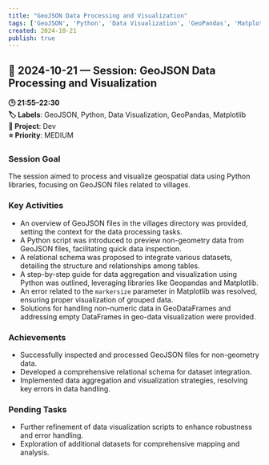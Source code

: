 ```yaml
---
title: "GeoJSON Data Processing and Visualization"
tags: ['GeoJSON', 'Python', 'Data Visualization', 'GeoPandas', 'Matplotlib']
created: 2024-10-21
publish: true
---
```


## 📅 2024-10-21 — Session: GeoJSON Data Processing and Visualization

**🕒 21:55–22:30**  
**🏷️ Labels**: GeoJSON, Python, Data Visualization, GeoPandas, Matplotlib  
**📂 Project**: Dev  
**⭐ Priority**: MEDIUM  


### Session Goal
The session aimed to process and visualize geospatial data using Python libraries, focusing on GeoJSON files related to villages.

### Key Activities
- An overview of GeoJSON files in the villages directory was provided, setting the context for the data processing tasks.
- A Python script was introduced to preview non-geometry data from GeoJSON files, facilitating quick data inspection.
- A relational schema was proposed to integrate various datasets, detailing the structure and relationships among tables.
- A step-by-step guide for data aggregation and visualization using Python was outlined, leveraging libraries like Geopandas and Matplotlib.
- An error related to the `markersize` parameter in Matplotlib was resolved, ensuring proper visualization of grouped data.
- Solutions for handling non-numeric data in GeoDataFrames and addressing empty DataFrames in geo-data visualization were provided.

### Achievements
- Successfully inspected and processed GeoJSON files for non-geometry data.
- Developed a comprehensive relational schema for dataset integration.
- Implemented data aggregation and visualization strategies, resolving key errors in data handling.

### Pending Tasks
- Further refinement of data visualization scripts to enhance robustness and error handling.
- Exploration of additional datasets for comprehensive mapping and analysis.
